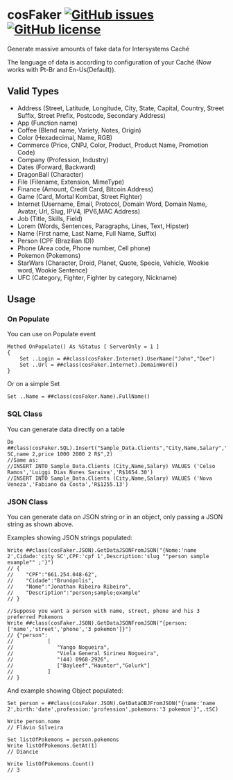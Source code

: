 # cosFaker [![GitHub issues](https://img.shields.io/github/issues/henryhamon/cosfaker.svg)](https://github.com/henryhamon/cosfaker/issues) [![GitHub license](https://img.shields.io/badge/license-MIT-blue.svg)](https://raw.githubusercontent.com/henryhamon/cosfaker/master/LICENSE) 
Generate massive amounts of fake data for Intersystems Caché

The language of data is according to configuration of your Caché (Now works with Pt-Br and En-Us(Default)).

## Valid Types
* Address (Street, Latitude, Longitude, City, State, Capital, Country, Street Suffix, Street Prefix, Postcode, Secondary Address)
* App (Function name)
* Coffee (Blend name, Variety, Notes, Origin)
* Color (Hexadecimal, Name, RGB)
* Commerce (Price, CNPJ, Color, Product, Product Name, Promotion Code)
* Company (Profession, Industry)
* Dates (Forward, Backward)
* DragonBall (Character)
* File (Filename, Extension, MimeType)
* Finance (Amount, Credit Card, Bitcoin Address)
* Game (Card, Mortal Kombat, Street Fighter)
* Internet (Username, Email, Protocol, Domain Word, Domain Name, Avatar, Url, Slug, IPV4, IPV6,MAC Address)
* Job (Title, Skills, Field)
* Lorem (Words, Sentences, Paragraphs, Lines, Text, Hipster)
* Name (First name, Last Name, Full Name, Suffix)
* Person (CPF (Brazilian ID))
* Phone (Area code, Phone number, Cell phone)
* Pokemon (Pokemons)
* StarWars (Character, Droid, Planet, Quote, Specie, Vehicle, Wookie word, Wookie Sentence)
* UFC (Category, Fighter, Fighter by category, Nickname)


## Usage

### On Populate

You can use on Populate event

```cos
Method OnPopulate() As %Status [ ServerOnly = 1 ]
{
	Set ..Login = ##class(cosFaker.Internet).UserName("John","Doe")
	Set ..Url = ##class(cosFaker.Internet).DomainWord()
}
```
Or on a simple Set

```cos
Set ..Name = ##class(cosFaker.Name).FullName()
```

### SQL Class

You can generate data directly on a table

```cos
Do ##class(cosFaker.SQL).Insert("Sample_Data.Clients","City,Name,Salary","city SC,name 2,price 1000 2000 2 R$",2)
//Same as:
//INSERT INTO Sample_Data.Clients (City,Name,Salary) VALUES ('Celso Ramos','Luiggi Dias Nunes Saraiva','R$1654.30')
//INSERT INTO Sample_Data.Clients (City,Name,Salary) VALUES ('Nova Veneza','Fabiano da Costa','R$1255.13')
```

### JSON Class

You can generate data on JSON string or in an object, only passing a JSON string as shown above.

Examples showing JSON strings populated:
```cos
Write ##class(cosFaker.JSON).GetDataJSONFromJSON("{Nome:'name 2',Cidade:'city SC',CPF:'cpf 1',Description:'slug ""person sample example"" ;'}")
// {
//    "CPF":"661.254.048-62",
//    "Cidade":"Brunópolis",
//    "Nome":"Jonathan Ribeiro Ribeiro",
//    "Description":"person;sample;example"
// }
```

```cos
//Suppose you want a person with name, street, phone and his 3 preferred Pokemons
Write ##class(cosFaker.JSON).GetDataJSONFromJSON("{person:['name','street','phone','3 pokemon']}")  
// {"person":
//           [
//              "Yango Nogueira",
//              "Viela General Sirineu Nogueira",
//              "(44) 0968-2926",
//              ["Bayleef","Haunter","Golurk"]
//           ]
// }
```

And example showing Object populated:
```cos
Set person = ##class(cosFaker.JSON).GetDataOBJFromJSON("{name:'name 2',birth:'date',profession:'profession',pokemons:'3 pokemon'}",.tSC)

Write person.name
// Flávio Silveira

Set listOfPokemons = person.pokemons          
Write listOfPokemons.GetAt(1)
// Diancie

Write listOfPokemons.Count()
// 3
```
